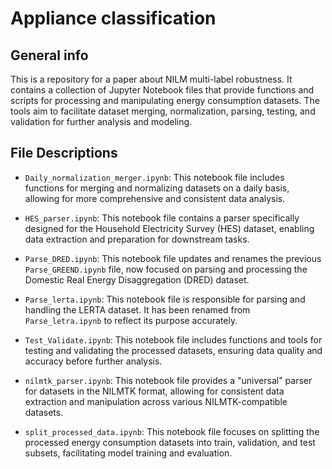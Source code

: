 # Appliance classification
## General info

This is a repository for a paper about NILM multi-label robustness. It contains a collection of Jupyter Notebook files that provide functions and scripts for processing and manipulating energy consumption datasets. The tools aim to facilitate dataset merging, normalization, parsing, testing, and validation for further analysis and modeling.

## File Descriptions

- `Daily_normalization_merger.ipynb`: This notebook file includes functions for merging and normalizing datasets on a daily basis, allowing for more comprehensive and consistent data analysis.

- `HES_parser.ipynb`: This notebook file contains a parser specifically designed for the Household Electricity Survey (HES) dataset, enabling data extraction and preparation for downstream tasks.

- `Parse_DRED.ipynb`: This notebook file updates and renames the previous `Parse_GREEND.ipynb` file, now focused on parsing and processing the Domestic Real Energy Disaggregation (DRED) dataset.

- `Parse_lerta.ipynb`: This notebook file is responsible for parsing and handling the LERTA dataset. It has been renamed from `Parse_letra.ipynb` to reflect its purpose accurately.

- `Test_Validate.ipynb`: This notebook file includes functions and tools for testing and validating the processed datasets, ensuring data quality and accuracy before further analysis.

- `nilmtk_parser.ipynb`: This notebook file provides a "universal" parser for datasets in the NILMTK format, allowing for consistent data extraction and manipulation across various NILMTK-compatible datasets.

- `split_processed_data.ipynb`: This notebook file focuses on splitting the processed energy consumption datasets into train, validation, and test subsets, facilitating model training and evaluation.
